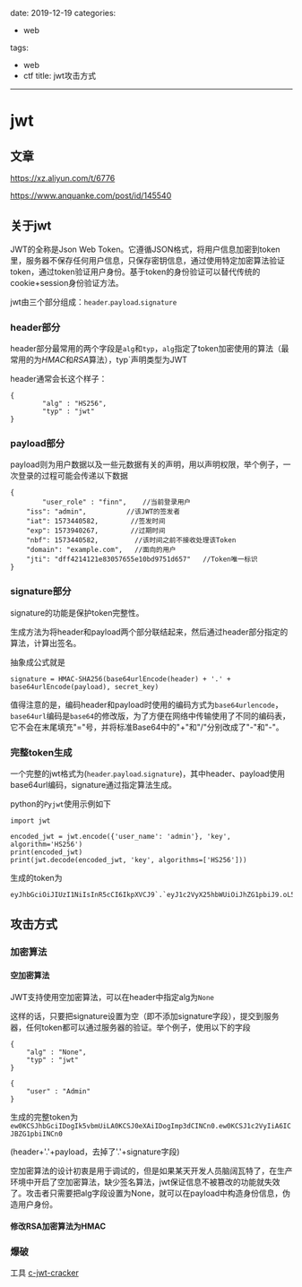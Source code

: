 date: 2019-12-19
categories:
- web

tags:

- web
- ctf
title: jwt攻击方式
---
# jwt

## 文章

 https://xz.aliyun.com/t/6776

  https://www.anquanke.com/post/id/145540 

## 关于jwt

JWT的全称是Json Web Token。它遵循JSON格式，将用户信息加密到token里，服务器不保存任何用户信息，只保存密钥信息，通过使用特定加密算法验证token，通过token验证用户身份。基于token的身份验证可以替代传统的cookie+session身份验证方法。

jwt由三个部分组成：`header`.`payload`.`signature`

### header部分

header部分最常用的两个字段是`alg`和`typ`，`alg`指定了token加密使用的算法（最常用的为*HMAC*和*RSA*算法），typ`声明类型为JWT

header通常会长这个样子：

```
{
        "alg" : "HS256",
        "typ" : "jwt"
}
```

### payload部分

payload则为用户数据以及一些元数据有关的声明，用以声明权限，举个例子，一次登录的过程可能会传递以下数据

```
{
        "user_role" : "finn",    //当前登录用户
    "iss": "admin",          //该JWT的签发者
    "iat": 1573440582,        //签发时间
    "exp": 1573940267,        //过期时间
    "nbf": 1573440582,         //该时间之前不接收处理该Token
    "domain": "example.com",   //面向的用户
    "jti": "dff4214121e83057655e10bd9751d657"   //Token唯一标识
}
```

### signature部分

signature的功能是保护token完整性。

生成方法为将header和payload两个部分联结起来，然后通过header部分指定的算法，计算出签名。

抽象成公式就是

```
signature = HMAC-SHA256(base64urlEncode(header) + '.' + base64urlEncode(payload), secret_key)
```

值得注意的是，编码header和payload时使用的编码方式为`base64urlencode`，`base64url`编码是`base64`的修改版，为了方便在网络中传输使用了不同的编码表，它不会在末尾填充"="号，并将标准Base64中的"+"和"/"分别改成了"-"和"-"。

### 完整token生成

一个完整的jwt格式为(`header`.`payload`.`signature`)，其中header、payload使用base64url编码，signature通过指定算法生成。

python的`Pyjwt`使用示例如下

```
import jwt

encoded_jwt = jwt.encode({'user_name': 'admin'}, 'key', algorithm='HS256')
print(encoded_jwt)
print(jwt.decode(encoded_jwt, 'key', algorithms=['HS256']))
```

生成的token为

```
eyJhbGciOiJIUzI1NiIsInR5cCI6IkpXVCJ9`.`eyJ1c2VyX25hbWUiOiJhZG1pbiJ9.oL5szC7mFoJ_7FI9UVMcKfmisqr6Qlo1dusps5wOUlo
```



## 攻击方式



### 加密算法

#### 空加密算法

JWT支持使用空加密算法，可以在header中指定alg为`None`

这样的话，只要把signature设置为空（即不添加signature字段），提交到服务器，任何token都可以通过服务器的验证。举个例子，使用以下的字段

```
{
    "alg" : "None",
    "typ" : "jwt"
}

{
    "user" : "Admin"
}
```

生成的完整token为`ew0KCSJhbGciIDogIk5vbmUiLA0KCSJ0eXAiIDogImp3dCINCn0.ew0KCSJ1c2VyIiA6ICJBZG1pbiINCn0`

(header+'.'+payload，去掉了'.'+signature字段)

空加密算法的设计初衷是用于调试的，但是如果某天开发人员脑阔瓦特了，在生产环境中开启了空加密算法，缺少签名算法，jwt保证信息不被篡改的功能就失效了。攻击者只需要把alg字段设置为None，就可以在payload中构造身份信息，伪造用户身份。





#### 修改RSA加密算法为HMAC



### 爆破

工具 [c-jwt-cracker](https://github.com/brendan-rius/c-jwt-cracker) 

